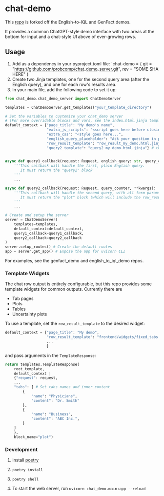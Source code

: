# chat-demo

This [repo](https://github.com/probcomp/chat_demo/) is forked off the English-to-IQL and GenFact demos. 

It provides a common ChatGPT-style demo interface with two areas at the bottom for input and a chat-style UI above of ever-growing rows.

## Usage

1. Add as a dependency in your pyproject.toml file: `chat-demo = { git = "https://github.com/probcomp/chat_demo_server.git", rev = "SOME SHA HERE" }
2. Create two Jinja templates, one for the second query area (after the English query), and one for each row's results area.
3. In your main file, add the following code to set it up:

```python
from chat_demo.chat_demo_server import ChatDemoServer

templates = ChatDemoServer.get_templates("your_template_directory")

# Set the variables to customize your chat_demo server
# (For more overridable blocks and vars, see the index.html.jinja template)
default_context = {"page_title": "My demo's name",
                   "extra_js_scripts": "<script goes here before closing body tag..."
                   "extra_css": "<style goes here...",
                   "english_query_placeholder": "Ask your question in plain English",
                   "row_result_template": "row_result_my_demo.html.jinja", # the name of your row result template file
                   "query2_template": "query2_my_demo.html.jinja"} # the name of your query2 template file
                

async def query1_callback(request: Request, english_query: str, query_counter):
    '''This callback will handle the first, plain English query. 
       It must return the "query2" block
    '''
    ...

async def query2_callback(request: Request, query_counter, **kwargs):
    '''This callback will handle the second query, with all form params in kwargs.
       It must return the "plot" block (which will include the row_result template.)
    '''
    ...

# Create and setup the server
server = ChatDemoServer(
    templates=templates,
    default_context=default_context,
    query1_callback=query1_callback,
    query2_callback=query2_callback
)
server.setup_routes() # Create the default routes
app = server.get_app() # Expose the app for uvicorn CLI
```

For examples, see the genfact_demo and english_to_iql_demo repos.

### Template Widgets
The chat row output is entirely configurable, but this repo provides some template widgets for common outputs. Currently there are
- Tab pages
- Plots
- Tables
- Uncertainty plots

To use a template, set the `row_result_template` to the desired widget:
```python
default_context = {"page_title": "My demo",
                   "row_result_template": "frontend/widgets/fixed_tabs.html.jinja",
                   ...
                   }
```

and pass arguments in the `TemplateResponse`:
```python
return templates.TemplateResponse(
    root_template,
    default_context | 
    {"request": request, 
    ...
    "tabs": [ # Set tabs names and inner content
        {
            "name": "Physicians",
            "content": "Dr. Smith"
        },
        {
            "name": "Business",
            "content": "ABC Inc.",
        }
    ]
    },
    block_name="plot")
```



### Development

1. Install [poetry](https://python-poetry.org/docs/#installation)
2. `poetry install`
3. `poetry shell`

5. To start the web server, run `uvicorn chat_demo.main:app --reload`

